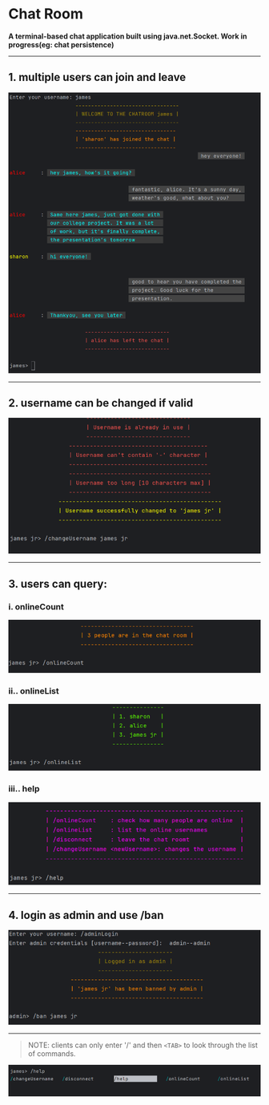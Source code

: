 # Chat Room

**A terminal-based chat application built using java.net.Socket. Work in progress(eg: chat persistence)**

---

## 1. multiple users can join and leave

![chat](assets/media/chat.png)

---

## 2. username can be changed if valid

![changeUsername](assets/media/changeUsername.png)

---

## 3. users can query:

### i. onlineCount

![onlineCount](assets/media/onlineCount.png)

### ii.. onlineList

![onlineList](assets/media/onlineList.png)

### iii.. help

![help](assets/media/help.png)

---

## 4. login as admin and use /ban

![ban](assets/media/ban.png)

---

> NOTE: clients can only enter '/' and then `<TAB>` to look through the list of commands.

![suggestions](assets/media/suggestions.png)
